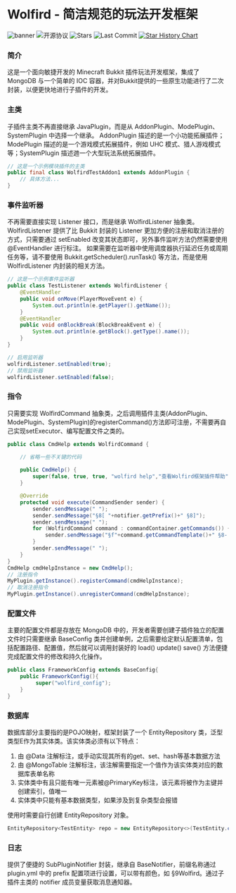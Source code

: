 # Wolfird - 简洁规范的玩法开发框架
![banner](https://img1.imgtp.com/2023/05/16/7vLrGSyb.png)
![开源协议](https://img.shields.io/github/license/WolfLink-DevTeam/WolfirdFramework?style=for-the-badge)
![Stars](https://img.shields.io/github/stars/WolfLink-DevTeam/WolfirdFramework?style=for-the-badge)
![Last Commit](https://img.shields.io/github/last-commit/WolfLink-DevTeam/WolfirdFramework?style=for-the-badge)
[![Star History Chart](https://api.star-history.com/svg?repos=WolfLink-DevTeam/WolfirdFramework&type=Date)](https://star-history.com/#WolfLink-DevTeam/WolfirdFramework&Date)
### 简介
这是一个面向敏捷开发的 Minecraft Bukkit 插件玩法开发框架，集成了 MongoDB 与一个简单的 IOC 容器，并对Bukkit提供的一些原生功能进行了二次封装，以便更快地进行子插件的开发。
### 主类
子插件主类不再直接继承 JavaPlugin，而是从 AddonPlugin、ModePlugin、SystemPlugin 中选择一个继承。
AddonPlugin 描述的是一个小功能拓展插件；ModePlugin 描述的是一个游戏模式拓展插件，例如 UHC 模式、猎人游戏模式等；SystemPlugin 描述逇一个大型玩法系统拓展插件。
```java
// 这是一个示例模块插件的主类
public final class WolfirdTestAddon1 extends AddonPlugin {
	// 具体方法...
}
```
### 事件监听器
不再需要直接实现 Listener 接口，而是继承 WolfirdListener 抽象类。
WolfirdListener 提供了比 Bukkit 封装的 Listener 更加方便的注册和取消注册的方式，只需要通过 setEnabled 改变其状态即可，另外事件监听方法仍然需要使用 @EventHandler 进行标注。
如果需要在监听器中使用调度器执行延迟任务或周期任务等，请不要使用 Bukkit.getScheduler().runTask() 等方法，而是使用 WolfirdListener 内封装的相关方法。
```java
// 这是一个示例事件监听器
public class TestListener extends WolfirdListener {
    @EventHandler
    public void onMove(PlayerMoveEvent e) {
        System.out.println(e.getPlayer().getName());
    }
    @EventHandler
    public void onBlockBreak(BlockBreakEvent e) {
        System.out.println(e.getBlock().getType().name());
    }
}

// 启用监听器
wolfirdListener.setEnabled(true);
// 禁用监听器
wolfirdListener.setEnabled(false);
```
### 指令
只需要实现 WolfirdCommand 抽象类，之后调用插件主类(AddonPlugin、ModePlugin、SystemPlugin)的registerCommand()方法即可注册，不需要再自己实现setExecutor、编写配置文件之类的。
```java
public class CmdHelp extends WolfirdCommand {

	// 省略一些不关键的代码
    
    public CmdHelp() {
        super(false, true, true, "wolfird help","查看Wolfird框架插件帮助");
    }

    @Override
    protected void execute(CommandSender sender) {
        sender.sendMessage(" ");
        sender.sendMessage("§8[ "+notifier.getPrefix()+" §8]");
        sender.sendMessage(" ");
        for (WolfirdCommand command : commandContainer.getCommands()) {
            sender.sendMessage("§f"+command.getCommandTemplate()+" §8- §7"+command.getHelpMessage());
        }
        sender.sendMessage(" ");
    }
}
CmdHelp cmdHelpInstance = new CmdHelp();
// 注册指令
MyPlugin.getInstance().registerCommand(cmdHelpInstance);
// 取消注册指令
MyPlugin.getInstance().unregisterCommand(cmdHelpInstance);
```
### 配置文件
主要的配置文件都是存放在 MongoDB 中的，开发者需要创建子插件独立的配置文件时只需要继承 BaseConfig 类并创建单例，之后需要给定默认配置清单，包括配置路径、配置值，然后就可以调用封装好的 load() update() save() 方法便捷完成配置文件的修改和持久化操作。
```java
public class FrameworkConfig extends BaseConfig{
    public FrameworkConfig(){
         super("wolfird_config");
    }
}
```
### 数据库
数据库部分主要指的是POJO映射，框架封装了一个 EntityRepository<E> 类，泛型类型E作为其实体类。该实体类必须有以下特点：

1. 由 @Data 注解标注，或手动实现其所有的get、set、hash等基本数据方法
2. 由 @MongoTable 注解标注，该注解需要指定一个值作为该实体类对应的数据库表单名称
3. 实体类中有且只能有唯一元素被@PrimaryKey标注，该元素将被作为主键并创建索引，值唯一
4. 实体类中只能有基本数据类型，如果涉及到复杂类型会报错

使用时需要自行创建 EntityRepository<E> 对象。
```java
EntityRepository<TestEntity> repo = new EntityRepository<>(TestEntity.class);
```
### 日志
提供了便捷的 SubPluginNotifier 封装，继承自 BaseNotifier，前缀名称通过 plugin.yml 中的 prefix 配置项进行设置，可以带有颜色，如 §9Wolfird。通过子插件主类的 notifier 成员变量获取消息通知器。